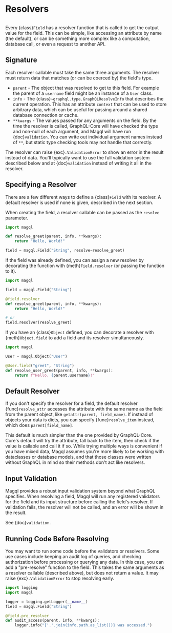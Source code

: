 Resolvers
=========

```{currentmodule} magql.nodes
```

Every {class}`Field` has a resolver function that is called to get the output
value for the field. This can be simple, like accessing an attribute by name
(the default), or can be something more complex like a computation, database
call, or even a request to another API.


Signature
---------

Each resolver callable must take the same three arguments. The resolver must
return data that matches (or can be coerced by) the field's type.

-   `parent` - The object that was resolved to get to this field. For example
    the parent of a `username` field might be an instance of a `User` class.
-   `info` - The {class}`~graphql.type.GraphQLResolveInfo` that describes the
    current operation. This has an attribute `context` that can be used to store
    arbitrary data, which can be useful for passing around a shared database
    connection or cache.
-   `**kwargs` - The values passed for any arguments on the field. By the time
    the resolver is called, GraphQL-Core will have checked the type and non-null
    of each argument, and Magql will have run {doc}`validation`. You can write
    out individual argument names instead of `**`, but static type checking
    tools may not handle that correctly.

The resolver can raise {exc}`.ValidationError` to show an error in the result
instead of data. You'll typically want to use the full validation system
described below and at {doc}`validation` instead of writing it all in the
resolver.


Specifying a Resolver
---------------------

There are a few different ways to define a {class}`Field` with its resolver. A
default resolver is used if none is given, described in the next section.

When creating the field, a resolver callable can be passed as the `resolve`
parameter.

```python
import magql

def resolve_greet(parent, info, **kwargs):
    return "Hello, World!"

field = magql.Field("String", resolve=resolve_greet)
```

If the field was already defined, you can assign a new resolver by decorating
the function with {meth}`Field.resolver` (or passing the function to it).

```python
import magql

field = magql.Field("String")

@field.resolver
def resolve_greet(parent, info, **kwargs):
    return "Hello, World!"

# or
field.resolver(resolve_greet)
```

If you have an {class}`Object` defined, you can decorate a resolver with
{meth}`Object.field` to add a field and its resolver simultaneously.

```python
import magql

User = magql.Object("User")

@User.field("greet", "String")
def resolve_user_greet(parent, info, **kwargs):
    return f"Hello, {parent.username}!"
```


Default Resolver
----------------

If you don't specify the resolver for a field, the default resolver
{func}`resolve_attr` accesses the attribute with the same name as the field
from the parent object, like `getattr(parent, field_name)`. If instead of
objects your data is dicts, you can specify {func}`resolve_item` instead,
which does `parent[field_name]`.

This default is much simpler than the one provided by GraphQL-Core. Core's
default will try the attribute, fall back to the item, then check if the value
is callable and call it if so. While trying multiple ways is convenient if you
have mixed data, Magql assumes you're more likely to be working with dataclasses
or database models, and that those classes were written without GraphQL in mind
so their methods don't act like resolvers.


Input Validation
----------------

Magql provides a robust input validation system beyond what GraphQL specifies.
When resolving a field, Magql will run any registered validators for the field
and its input structure before calling the field's resolver. If validation
fails, the resolver will not be called, and an error will be shown in the
result.

See {doc}`validation`.


Running Code Before Resolving
-----------------------------

You may want to run some code before the validators or resolvers. Some use cases
include keeping an audit log of queries, and checking authorization before
processing or querying any data. In this case, you can add a "pre-resolve"
function to the field. This takes the same arguments as a resolver callable
(described above), but does not return a value. It may raise
{exc}`.ValidationError` to stop resolving early.

```python
import logging
import magql

logger = logging.getLogger(__name__)
field = magql.Field("String")

@field.pre_resolver
def audit_access(parent, info, **kwargs):
    logger.info("{'.'.join(info.path.as_list())} was accessed.")
```
